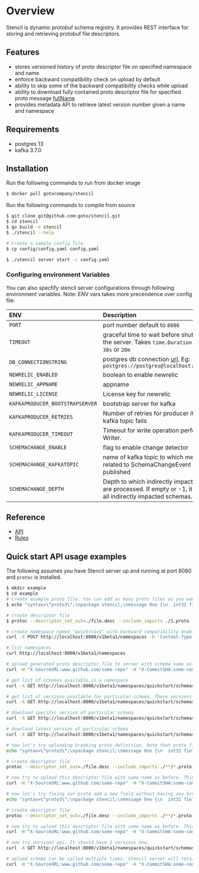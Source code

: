 # Overview

Stencil is dynamic protobuf schema registry. It provides REST interface for storing and retrieving protobuf file descriptors.

## Features

- stores versioned history of proto descriptor file on specified namespace and name
- enforce backward compatibility check on upload by default
- ability to skip some of the backward compatibility checks while upload
- ability to download fully contained proto descriptor file for specified proto message [fullName](https://pkg.go.dev/google.golang.org/protobuf@v1.27.1/reflect/protoreflect#FullName)
- provides metadata API to retrieve latest version number given a name and namespace

## Requirements

- postgres 13
- kafka 3.7.0

## Installation

Run the following commands to run from docker image

```bash
$ docker pull gotocompany/stencil
```

Run the following commands to compile from source

```bash
$ git clone git@github.com:goto/stencil.git
$ cd stencil
$ go build -o stencil
$ ./stencil --help

# Create a sample config file.
$ cp config/config.yaml config.yaml

$ ./stencil server start -c config.yaml

```

### Configuring environment Variables

You can also specfify stencil server configurations through following environment variables.
Note: ENV vars takes more precendence over config file.

| ENV                             | Description                                                                                                                                            |
|:--------------------------------| :----------------------------------------------------------------------------------------------------------------------------------------------------- |
| `PORT`                          | port number default to `8080`                                                                                                                          |
| `TIMEOUT`                       | graceful time to wait before shutting down the server. Takes `time.Duration` format. Eg: `30s` or `20m`                                                |
| `DB_CONNECTIONSTRING`           | postgres db connection [url](https://www.postgresql.org/docs/11/libpq-connect.html#LIBPQ-CONNSTRING). Eg: `postgres://postgres@localhost:5432/db_name` |
| `NEWRELIC_ENABLED`              | boolean to enable newrelic                                                                                                                             |
| `NEWRELIC_APPNAME`              | appname                                                                                                                                                |
| `NEWRELIC_LICENSE`              | License key for newrelic  
| `KAFKAPRODUCER_BOOTSTRAPSERVER` | bootstrap server for kafka
| `KAFKAPRODUCER_RETRIES`         | Number of retries for producer if publish to kafka topic fails
| `KAFKAPRODUCER_TIMEOUT`         | Timeout for write operation performed by the Writer.
| `SCHEMACHANGE_ENABLE`           | flag to enable change detector 
| `SCHEMACHANGE_KAFKATOPIC`        | name of kafka topic to which messages related to SchemaChangeEvent will be published
| `SCHEMACHANGE_DEPTH`             | Depth to which indirectly impacted schemas are processed. If empty or -1, it will process all indirectly impacted schemas.


## Reference

- [API](../reference/api.md)
- [Rules](./rules.md)

## Quick start API usage examples

The following assumes you have Stencil server up and running at port 8080 and `protoc` is installed.

```bash
$ mkdir example
$ cd example
# create example proto file. You can add as many proto files as you want.
$ echo "syntax=\"proto3\";\npackage stencil;\nmessage One {\n  int32 field_one = 1;\n}" > 1.proto

# create descriptor file
$ protoc --descriptor_set_out=./file.desc --include_imports ./1.proto

# create namespace named "quickstart" with backward compatibility enabled
curl -X POST http://localhost:8000/v1beta1/namespaces -H 'Content-Type: application/json' -d '{"id": "quickstart", "format": "FORMAT_PROTOBUF", "compatibility": "COMPATIBILITY_BACKWARD", "description": "This field can be used to store namespace description"}'

# list namespaces
curl http://localhost:8000/v1beta1/namespaces

# upload generated proto descriptor file to server with schema name as `example` under `quickstart` namespace.
curl -H "X-SourceURL:www.github.com/some-repo" -H "X-CommitSHA:some-commit-sha" -X POST http://localhost:8000/v1beta1/namespaces/quickstart/schemas/example --data-binary "@file.desc"

# get list of schemas available in a namespace
curl -X GET http://localhost:8000/v1beta1/namespaces/quickstart/schemas

# get list of versions available for particular schema. These versions are auto generated. Version numbers managed by stencil.
curl -X GET http://localhost:8000/v1beta1/namespaces/quickstart/schemas/example/versions

# download specific version of particular schema
curl -X GET http://localhost:8000/v1beta1/namespaces/quickstart/schemas/example/versions/1

# download latest version of particular schema
curl -X GET http://localhost:8000/v1beta1/namespaces/quickstart/schemas/example;

# now let's try uploading breaking proto definition. Note that proto field number has changed from 1 to 2.
echo "syntax=\"proto3\";\npackage stencil;\nmessage One {\n  int32 field_one = 2;\n}" > one.proto;

# create descriptor file
protoc --descriptor_set_out=./file.desc --include_imports ./**/*.proto;

# now try to upload this descriptor file with same name as before. This call should fail, giving you reason it has failed.
curl -H "X-SourceURL:www.github.com/some-repo" -H "X-CommitSHA:some-commit-sha"  -X POST http://localhost:8000/v1/namespaces/quickstart/schemas --data-binary "@file.desc";

# now let's try fixing our proto add a new field without having any breaking changes.
echo "syntax=\"proto3\";\npackage stencil;\nmessage One {\n  int32 field_one = 1;\nint32 field_two = 2;\n}" > one.proto;

# create descriptor file
protoc --descriptor_set_out=./file.desc --include_imports ./**/*.proto

# now try to upload this descriptor file with same name as before. This call should succeed
curl -H "X-SourceURL:www.github.com/some-repo" -H "X-CommitSHA:some-commit-sha"  -X POST http://localhost:8000/v1/namespaces/quickstart/schemas --data-binary "@file.desc"

# now try versions api. It should have 2 versions now.
curl -X GET http://localhost:8000/v1beta1/namespaces/quickstart/schemas/example/versions

# upload schema can be called multiple times. Stencil server will retain old version if it's already uploaded. This call won't create new version again. You can verify by using versions API again.
curl -H "X-SourceURL:www.github.com/some-repo" -H "X-CommitSHA:some-commit-sha" -X POST http://localhost:8000/v1/namespaces/quickstart/schemas --data-binary "@file.desc"
```
